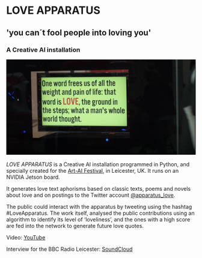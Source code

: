# LOVE APPARATUS
## 'you can´t fool people into loving you'
### A Creative AI installation

[![Love Apparatus](loveApparatus.png)](https://www.youtube.com/watch?v=8UIpAYbyCj8)

_LOVE APPARATUS_ is a Creative AI installation programmed in Python, and specially created for the [Art-AI Festival](https://www.art-ai.io/), in Leicester, UK. It runs on an NVIDIA Jetson board.

It generates love text aphorisms based on classic texts, poems and novels about love and on postings to the Twitter account [@apparatus_love](https://twitter.com/apparatus_love).

The public could interact with the apparatus by tweeting using the hashtag #LoveApparatus. The work itself, analysed the public contributions using an algorithm to identify its level of ‘loveliness’, and the ones with a high score are fed into the network to generate future love quotes.

Video: [YouTube](https://www.youtube.com/watch?v=8UIpAYbyCj8)

Interview for the BBC Radio Leicester: [SoundCloud](https://soundcloud.com/user-240321395/bbc-radio-leicester-fabrizio-poltronieri-love-apparatus-interview-3-may-2018)
